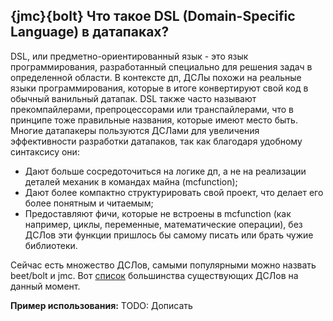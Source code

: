 ## {jmc}{bolt} Что такое DSL (Domain-Specific Language) в датапаках?
DSL, или предметно-ориентированный язык - это язык программирования, разработанный специально для решения задач в определенной области. В контексте дп, ДСЛы похожи на реальные языки программирования, которые в итоге конвертируют свой код в обычный ванильный датапак. DSL также часто называют прекомпайлерами, препроцессорами или транспайлерами, что в принципе тоже правильные названия, которые имеют место быть. Многие датапакеры пользуются ДСЛами для увеличения эффективности разработки датапаков, так как благодаря удобному синтаксису они:
- Дают больше сосредоточиться на логике дп, а не на реализации деталей механик в командах майна (mcfunction);
- Дают более компактно структурировать свой проект, что делает его более понятным и читаемым;
- Предоставляют фичи, которые не встроены в mcfunction (как например, циклы, переменные, математические операции), без ДСЛов эти функции пришлось бы самому писать или брать чужие библиотеки.

Сейчас есть множество ДСЛов, самыми популярными можно назвать beet/bolt и jmc. Вот [список](https://gist.github.com/Ellivers/db296c438f9f87bbf9c79d24f940fe03) большинства существующих ДСЛов на данный момент.

**Пример использования:**
TODO: Дописать